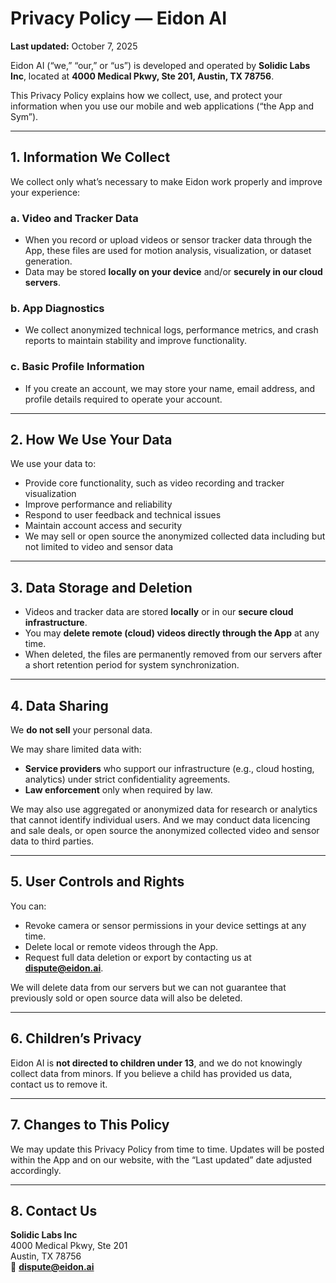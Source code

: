 # **Privacy Policy — Eidon AI**

**Last updated:** October 7, 2025  

Eidon AI (“we,” “our,” or “us”) is developed and operated by **Solidic Labs Inc**, located at **4000 Medical Pkwy, Ste 201, Austin, TX 78756**.  

This Privacy Policy explains how we collect, use, and protect your information when you use our mobile and web applications (“the App and Sym”).

---

## **1. Information We Collect**

We collect only what’s necessary to make Eidon work properly and improve your experience:

### **a. Video and Tracker Data**
- When you record or upload videos or sensor tracker data through the App, these files are used for motion analysis, visualization, or dataset generation.  
- Data may be stored **locally on your device** and/or **securely in our cloud servers**.

### **b. App Diagnostics**
- We collect anonymized technical logs, performance metrics, and crash reports to maintain stability and improve functionality.

### **c. Basic Profile Information**
- If you create an account, we may store your name, email address, and profile details required to operate your account.

---

## **2. How We Use Your Data**

We use your data to:
- Provide core functionality, such as video recording and tracker visualization  
- Improve performance and reliability  
- Respond to user feedback and technical issues  
- Maintain account access and security
- We may sell or open source the anonymized collected data including but not limited to video and sensor data

---

## **3. Data Storage and Deletion**

- Videos and tracker data are stored **locally** or in our **secure cloud infrastructure**.  
- You may **delete remote (cloud) videos directly through the App** at any time.  
- When deleted, the files are permanently removed from our servers after a short retention period for system synchronization.

---

## **4. Data Sharing**

We **do not sell** your personal data.  

We may share limited data with:
- **Service providers** who support our infrastructure (e.g., cloud hosting, analytics) under strict confidentiality agreements.  
- **Law enforcement** only when required by law.  

We may also use aggregated or anonymized data for research or analytics that cannot identify individual users.
And we may conduct data licencing and sale deals, or open source the anonymized collected video and sensor data to third parties.

---

## **5. User Controls and Rights**

You can:
- Revoke camera or sensor permissions in your device settings at any time.  
- Delete local or remote videos through the App.  
- Request full data deletion or export by contacting us at **[dispute@eidon.ai](mailto:dispute@eidon.ai)**.

We will delete data from our servers but we can not guarantee that previously sold or open source data will also be deleted.

---

## **6. Children’s Privacy**

Eidon AI is **not directed to children under 13**, and we do not knowingly collect data from minors. If you believe a child has provided us data, contact us to remove it.

---

## **7. Changes to This Policy**

We may update this Privacy Policy from time to time. Updates will be posted within the App and on our website, with the “Last updated” date adjusted accordingly.

---

## **8. Contact Us**

**Solidic Labs Inc**  
4000 Medical Pkwy, Ste 201  
Austin, TX 78756  
📩 **[dispute@eidon.ai](mailto:dispute@eidon.ai)**
